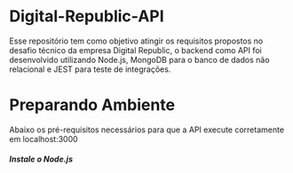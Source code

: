 # Digital-Republic-API

<p>Esse repositório tem como objetivo atingir os requisitos propostos no desafio técnico da empresa Digital Republic, o backend como API foi desenvolvido utilizando Node.js, MongoDB para o banco de dados não relacional e JEST para teste de integrações.</p>

# Preparando Ambiente
<p> Abaixo os pré-requisitos necessários para que a API execute corretamente em localhost:3000 <p>

<h5> Instale o Node.js <h5>

